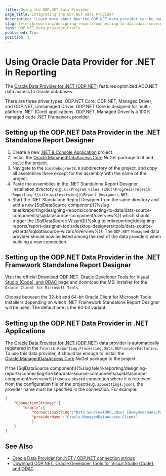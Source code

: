 ```yaml
---
title: Using the ODP.NET Data Provider
page_title: Integrating the ODP.NET Data Provider
description: "Learn more about how the ODP.NET data provider can be used by the SqlDataSource component to connect to Oracle databases in Telerik Reporting."
slug: telerikreporting/designing-reports/connecting-to-data/data-source-components/sqldatasource-component/using-data-providers/using-odpnet-data-provider
tags: ODP.NET,data,provider,Oracle
published: True
position: 1
---
```


# Using Oracle Data Provider for .NET in Reporting

The [Oracle Data Provider for .NET (ODP.NET)](https://www.oracle.com/database/technologies/appdev/dotnet/odp.html) features optimized ADO.NET data access to Oracle databases.

There are three driver types: ODP.NET Core; ODP.NET, Managed Driver; and ODP.NET, Unmanaged Driver. ODP.NET Core is designed for multi-platform .NET (Core) applications. ODP.NET, Managed Driver is a 100% managed code .NET Framework provider.

## Setting up the ODP.NET Data Provider in the .NET Standalone Report Designer

1. Create a new [.NET 8 Console Application](https://learn.microsoft.com/en-us/dotnet/csharp/tutorials/console-teleprompter) project.
1. Install the [Oracle.ManagedDataAccess.Core](https://www.nuget.org/packages/Oracle.ManagedDataAccess.Core) NuGet package to it and `build` the project.
1. Navigate to the `bin/Debug/net8.0` subdirectory of the project, and copy all assemblies there except for the assembly with the name of the project.
1. Paste the assemblies in the .NET Standalone Report Designer installation directory e.g. `C:\Program Files (x86)\Progress\Telerik Reporting {{site.suiteversion}}\Report Designer\.NET`.
1. Start the .NET Standalone Report Designer from the same directory and add a new [SqlDataSource component]({%slug telerikreporting/designing-reports/connecting-to-data/data-source-components/sqldatasource-component/overview%}) which should trigger the [SqlDataSource Wizard]({%slug telerikreporting/designing-reports/report-designer-tools/desktop-designers/tools/data-source-wizards/sqldatasource-wizard/overview%}). The `ODP.NET Managaed` data provider should now be listed among the rest of the data providers when building a new connection.

## Setting up the ODP.NET Data Provider in the .NET Framework Standalone Report Designer

Visit the official [Download ODP.NET, Oracle Developer Tools for Visual Studio (Code), and ODAC](https://www.oracle.com/database/technologies/net-downloads.html) page and download the MSI installer for the `Oracle Client for Microsoft Tools`.

Choose between the 32-bit and 64-bit Oracle Client for Microsoft Tools installers depending on which .NET Framework Standalone Report Designer will be used. The default one is the 64-bit variant.

## Setting up the ODP.NET Data Provider in .NET Applications

The [Oracle Data Provider for .NET (ODP.NET)](https://www.oracle.com/database/technologies/appdev/dotnet/odp.html) data provider is automatically registered in the `Telerik.Reporting.Processing.Data.DbProviderFactories`. To use this data provider, it should be enough to install the [Oracle.ManagedDataAccess.Core](https://www.nuget.org/packages/Oracle.ManagedDataAccess.Core) NuGet package to the project.

If the [SqlDataSource component]({%slug telerikreporting/designing-reports/connecting-to-data/data-source-components/sqldatasource-component/overview%}) uses a `shared` connection where it is retrieved from the configuration file of the project(e.g. `appsettings.json`), the provider name must be specified in the connection. For example:

````JSON
{
	"ConnectionStrings":{
		"oracle":{
			"connectionString":"Data Source=TORCL;User Id=myUsername;Password=myPassword;",
			"providerName":"Oracle.ManagedDataAccess.Client"
			}
	}
}
````

## See Also

* [Oracle Data Provider for .NET / ODP.NET connection strings](https://www.connectionstrings.com/oracle-data-provider-for-net-odp-net/)
* [Download ODP.NET, Oracle Developer Tools for Visual Studio (Code), and ODAC](https://www.oracle.com/database/technologies/net-downloads.html)
